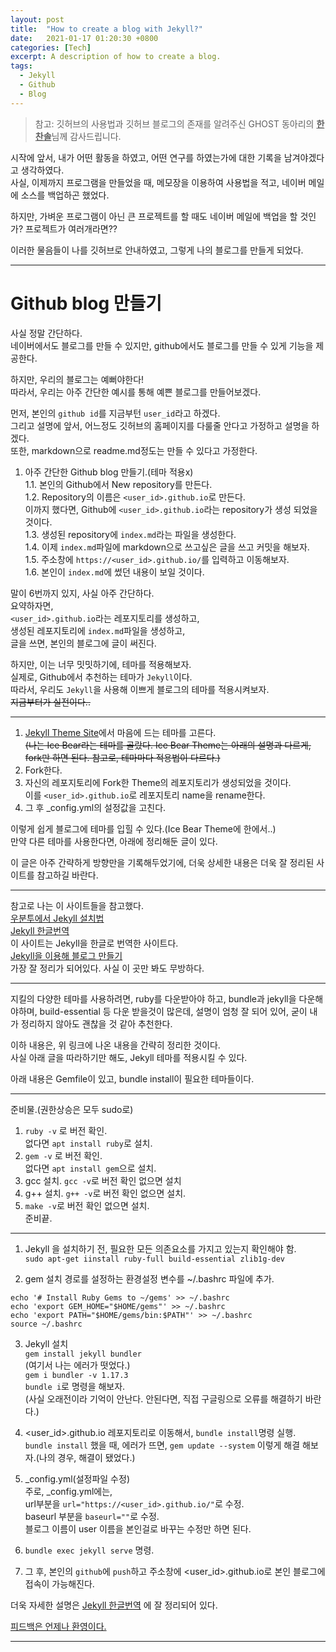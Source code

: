 ```yaml
---
layout: post
title:  "How to create a blog with Jekyll?"
date:   2021-01-17 01:20:30 +0800
categories: [Tech]
excerpt: A description of how to create a blog.
tags:
  - Jekyll
  - Github
  - Blog
---
```

> 참고: 깃허브의 사용법과 깃허브 블로그의 존재를 알려주신 GHOST 동아리의 <u>**한찬솔**</u>님께 감사드립니다.  

시작에 앞서, 내가 어떤 활동을 하였고, 어떤 연구를 하였는가에 대한 기록을 남겨야겠다고 생각하였다.  
사실, 이제까지 프로그램을 만들었을 때, 메모장을 이용하여 사용법을 적고, 네이버 메일에 소스를 백업하곤 했었다.  

하지만, 가벼운 프로그램이 아닌 큰 프로젝트를 할 때도 네이버 메일에 백업을 할 것인가? 프로젝트가 여러개라면??  

이러한 물음들이 나를 깃허브로 안내하였고, 그렇게 나의 블로그를 만들게 되었다.  

---  

# Github blog 만들기  

사실 정말 간단하다.  
네이버에서도 블로그를 만들 수 있지만, github에서도 블로그를 만들 수 있게 기능을 제공한다.  

하지만, 우리의 블로그는 예뻐야한다!  
따라서, 우리는 아주 간단한 예시를 통해 예쁜 블로그를 만들어보겠다.  

먼저, 본인의 `github id`를 지금부턴 `user_id`라고 하겠다.  
그리고 설명에 앞서, 어느정도 깃허브의 홈페이지를 다룰줄 안다고 가정하고 설명을 하겠다.  
또한, markdown으로 readme.md정도는 만들 수 있다고 가정한다.  

1. 아주 간단한 Github blog 만들기.(테마 적용x)  
  1.1. 본인의 Github에서 New repository를 만든다.  
  1.2. Repository의 이름은 `<user_id>.github.io`로 만든다.  
  이까지 했다면, Github에 `<user_id>.github.io`라는 repository가 생성 되었을 것이다.  
  1.3. 생성된 repository에 `index.md`라는 파일을 생성한다.  
  1.4. 이제 `index.md`파일에 markdown으로 쓰고싶은 글을 쓰고 커밋을 해보자.  
  1.5. 주소창에 `https://<user_id>.github.io/`를 입력하고 이동해보자.  
  1.6. 본인이 `index.md`에 썼던 내용이 보일 것이다.  

말이 6번까지 있지, 사실 아주 간단하다.  
요약하자면,  
`<user_id>.github.io`라는 레포지토리를 생성하고,  
생성된 레포지토리에 `index.md`파일을 생성하고,  
글을 쓰면, 본인의 블로그에 글이 써진다.  

하지만, 이는 너무 밋밋하기에, 테마를 적용해보자.  
실제로, Github에서 추천하는 테마가 `Jekyll`이다.  
따라서, 우리도 `Jekyll`을 사용해 이쁘게 블로그의 테마를 적용시켜보자.  
~~지금부터가 실전이다..~~  

---
1. [Jekyll Theme Site](http://jekyllthemes.org/)에서 마음에 드는 테마를 고른다.  
~~(나는 Ice Bear라는 테마를 골랐다. Ice Bear Theme는 아래의 설명과 다르게, fork만 하면 된다. 참고로, 테마마다 적용법이 다르다.)~~  
2. Fork한다.  
3. 자신의 레포지토리에 Fork한 Theme의 레포지토리가 생성되었을 것이다.  
이를 `<user_id>.github.io`로 레포지토리 name을 rename한다.  
4. 그 후 _config.yml의 설정값을 고친다.  

이렇게 쉽게 블로그에 테마를 입힐 수 있다.(Ice Bear Theme에 한에서..)  
만약 다른 테마를 사용한다면, 아래에 정리해둔 글이 있다.  

이 글은 아주 간략하게 방향만을 기록해두었기에, 더욱 상세한 내용은 더욱 잘 정리된 사이트를 참고하길 바란다.  

---  

참고로 나는 이 사이트들을 참고했다.  
[우분투에서 Jekyll 설치법](https://jekyllrb-ko.github.io/docs/installation/ubuntu/)  
[Jekyll 한글번역](https://jekyllrb-ko.github.io/docs/)  
이 사이트는 Jekyll을 한글로 번역한 사이트다.  
[Jekyll을 이용해 블로그 만들기](https://jetalog.net/86)  
가장 잘 정리가 되어있다.  사실 이 곳만 봐도 무방하다.  

---  

지킬의 다양한 테마를 사용하려면, ruby를 다운받아야 하고, bundle과 jekyll을 다운해야하며, build-essential 등 다운 받을것이 많은데, 설명이 엄청 잘 되어 있어, 굳이 내가 정리하지 않아도 괜찮을 것 같아 추천한다.  

이하 내용은, 위 링크에 나온 내용을 간략히 정리한 것이다.   
사실 아래 글을 따라하기만 해도, Jekyll 테마를 적용시킬 수 있다.   

아래 내용은 Gemfile이 있고, bundle install이 필요한 테마들이다.  

---  

준비물.(권한상승은 모두 sudo로)    
1. `ruby -v` 로 버전 확인.  
없다면 `apt install ruby`로 설치.
2. `gem -v` 로 버전 확인.  
없다면 `apt install gem`으로 설치.  
3. gcc 설치. `gcc -v`로 버전 확인 없으면 설치  
4. g++ 설치. `g++ -v`로 버전 확인 없으면 설치.  
5. `make -v`로 버전 확인 없으면 설치.  
준비끝.  

---  

1. Jekyll 을 설치하기 전, 필요한 모든 의존요소를 가지고 있는지 확인해야 함.  
`sudo apt-get iinstall ruby-full build-essential zlib1g-dev`  

2. gem 설치 경로를 설정하는 환경설정 변수를 ~/.bashrc 파일에 추가.  
```  
echo '# Install Ruby Gems to ~/gems' >> ~/.bashrc   
echo 'export GEM_HOME="$HOME/gems"' >> ~/.bashrc  
echo 'export PATH="$HOME/gems/bin:$PATH"' >> ~/.bashrc  
source ~/.bashrc  
```  

3. Jekyll 설치  
`gem install jekyll bundler`  
(여기서 나는 에러가 떳었다.)  
`gem i bundler -v 1.17.3`  
`bundle i`로 명령을 해보자.  
(사실 오래전이라 기억이 안난다. 안된다면, 직접 구글링으로 오류를 해결하기 바란다.)   

4. <user_id>.github.io 레포지토리로 이동해서, `bundle install`명령 실행.  
`bundle install` 했을 때, 에러가 뜨면, `gem update --system` 이렇게 해결 해보자.(나의 경우, 해결이 됐었다.)  

5. _config.yml(설정파일 수정)  
주로, _config.yml에는,  
url부분을 `url="https://<user_id>.github.io/"`로 수정.  
baseurl 부분을 `baseurl=""`로 수정.  
블로그 이름이 user 이름을 본인걸로 바꾸는 수정만 하면 된다.  

6. `bundle exec jekyll serve` 명령.  

7. 그 후, 본인의 `github`에 `push`하고 주소창에 <user_id>.github.io로 본인 블로그에 접속이 가능해진다.  

더욱 자세한 설명은 [Jekyll 한글번역](https://jekyllrb-ko.github.io/docs/) 에 잘 정리되어 있다.  

<u>피드백은 언제나 환영이다.</u>  

---  